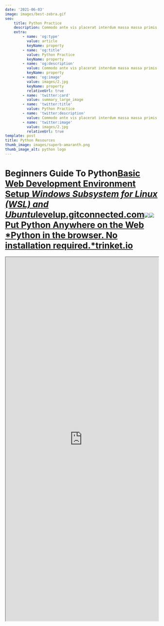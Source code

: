 ```yaml
---
date: '2021-06-03'
image: images/best-zebra.gif
seo:
    title: Python Practice
    description: Commodo ante vis placerat interdum massa massa primis
    extra:
        - name: 'og:type'
          value: article
          keyName: property
        - name: 'og:title'
          value: Python Practice
          keyName: property
        - name: 'og:description'
          value: Commodo ante vis placerat interdum massa massa primis
          keyName: property
        - name: 'og:image'
          value: images/2.jpg
          keyName: property
          relativeUrl: true
        - name: 'twitter:card'
          value: summary_large_image
        - name: 'twitter:title'
          value: Python Practice
        - name: 'twitter:description'
          value: Commodo ante vis placerat interdum massa massa primis
        - name: 'twitter:image'
          value: images/2.jpg
          relativeUrl: true
template: post
title: Python Resources
thumb_image: images/superb-amaranth.png
thumb_image_alt: python logo
---
```


# Beginners Guide To Python[**Basic Web Development Environment Setup**&#xA;*Windows Subsystem for Linux (WSL) and Ubuntu*levelup.gitconnected.com](https://levelup.gitconnected.com/basic-web-development-environment-setup-9f36c3f15afe)![](https://cdn-images-1.medium.com/max/600/1*59V2ZNbyJfsdGR2N20PM7w.png)![](https://cdn-images-1.medium.com/max/800/0*oVIDxWdgJXoIt7CI.jpg)[**Put Python Anywhere on the Web**&#xA;*Python in the browser. No installation required.*trinket.io](https://trinket.io/python3/2b693977e7)&#xA;&#xA;

<iframe src="https://py-prac-42.netlify.app/" width="100%" height="1200px"><iframe>

My favorite language for maintainability is Python. It has simple, clean syntax, object encapsulation, good library support, and optional named parameters.

-   Bram Cohen

Article on basic web development setup… it is geared towards web but VSCode is an incredibly versitile editor and this stack really could suit just about anyone working in the field of computer science.

### The Repository & Live Site Behind This Article:

### About Python(Taken From Tutorial Page Of Docs):

[Python enables programs to be written compactly and readably. Programs written in Python are typically much shorter than equivalent C, C++, or Java programs, for several reasons:](https://docs.python.org/3/tutorial/appetite.html)

-   the high-level data types allow you to express complex operations in a single statement;

-   statement grouping is done by indentation instead of beginning and ending brackets;

-   no variable or argument declarations are necessary.

### Installing Python:

### Windows

To determine if your Windows computer already has Python 3:

1.  Open a command prompt by entering command prompt in the Windows 10 search box and selecting the Command Prompt App in the Best match section of the results.

2.  Enter the following command and then select the Enter key:

3.  ConsoleCopy

python --version

1.  Running python --version may not return a value, or may return an error message stating *'python' is not recognized as an internal or external command, operable program or batch file.* This indicates Python is not installed on your Windows system.

2.  If you see the word Python with a set of numbers separated by . characters, some version of Python is installed.

#### i.e.

> Python 3.8.0

**As long as the first number is 3**, you have Python 3 installed.

> Download Page:
>
> <https://www.python.org/downloads/release/python-395/>

> Download Link:
>
> <https://www.python.org/ftp/python/3.9.5/python-3.9.5-amd64.exe>

### Install Jupyter Notebooks:

### pip

If you use pip, you can install it with:

If installing using pip install --user, you must add the user-level bin directory to your PATH environment variable in order to launch jupyter lab. If you are using a Unix derivative (FreeBSD, GNU / Linux, OS X), you can achieve this by using export PATH="$HOME/.local/bin:$PATH" command.

### pipenv

If you use pipenv, you can install it as:

or from a git checkout:

When using pipenv, in order to launch jupyter lab, you must activate the project’s virtualenv. For example, in the directory where pipenv’s Pipfile and Pipfile.lock live (i.e., where you ran the above commands):

Alternatively, you can run jupyter lab inside the virtualenv with

[Jupyter Notebook Viewer](https://nbviewer.jupyter.org/github/bgoonz/Jupyter-Notebooks/tree/master/)

### Python Syntax

Python syntax was made for readability, and easy editing. For example, the python language uses a : and indented code, while javascript and others generally use {} and indented code.

### First Program

Lets create a [python 3](https://repl.it/languages/python3) repl, and call it *Hello World*. Now you have a blank file called *main.py*. Now let us write our first line of code:

> _Brian Kernighan actually wrote the first “Hello, World!” program as part of the documentation for the BCPL programming language developed by Martin Richards._

Now, press the run button, which obviously runs the code. If you are not using replit, this will not work. You should research how to run a file with your text editor.

### Command Line

If you look to your left at the console where hello world was just printed, you can see a >, >>>, or $ depending on what you are using. After the prompt, try typing a line of code.

The command line allows you to execute single lines of code at a time. It is often used when trying out a new function or method in the language.

### New: Comments!

Another cool thing that you can generally do with all languages, are comments. In python, a comment starts with a #. The computer ignores all text starting after the #.

\# Write some comments!

If you have a huge comment, do **not** comment all the 350 lines, just put ''' before it, and ''' at the end. Technically, this is not a comment but a string, but the computer still ignores it, so we will use it.

### New: Variables!

Unlike many other languages, there is no var, let, or const to declare a variable in python. You simply go name = 'value'.

Remember, there is a difference between integers and strings. *Remember: String = "".* To convert between these two, you can put an int in a str() function, and a string in a int() function. There is also a less used one, called a float. Mainly, these are integers with decimals. Change them using the float() command.

<https://repl.it/@bgoonz/second-scr?lite=true&referrer=https%3A%2F%2Fbryanguner.medium.com>

Instead of using the , in the print function, you can put a + to combine the variables and string.

### Operators

There are many operators in python:

-   \+

-   \-

-   /

-   \*
    These operators are the same in most languages, and allow for addition, subtraction, division, and multiplicaiton.
    Now, we can look at a few more complicated ones:

_simpleops.py_

You should already know everything shown above, as it is similar to other languages. If you continue down, you will see more complicated ones.

_complexop.py_

The ones above are to edit the current value of the variable.
Sorry to JS users, as there is no i++; or anything.

### _Fun Fact:&#xA;The python language was named after Monty Python._

If you really want to know about the others, view [Py Operators](https://www.tutorialspoint.com/python/python_basic_operators.htm)

### More Things With Strings

Like the title?
Anyways, a ' and a " both indicate a string, but **do not combine them!**

_quotes.py_

_slicing.py_

### String Slicing

You can look at only certain parts of the string by slicing it, using \[num:num].
The first number stands for how far in you go from the front, and the second stands for how far in you go from the back.

### Methods and Functions

Here is a list of functions/methods we will go over:

-   .strip()

-   len()

-   .lower()

-   .upper()

-   .replace()

-   .split()

### New: Input()

Input is a function that gathers input entered from the user in the command line. It takes one optional parameter, which is the users prompt.

_inp.py_

If you wanted to make it smaller, and look neater to the user, you could do…

_inp2.py_

Running:
_inp.py_

_inp2.py_

### New: Importing Modules

Python has created a lot of functions that are located in other .py files. You need to import these **modules** to gain access to the,, You may wonder why python did this. The purpose of separate modules is to make python faster. Instead of storing millions and millions of functions, , it only needs a few basic ones. To import a module, you must write input \<modulename>. Do not add the .py extension to the file name. In this example , we will be using a python created module named random.

_module.py_

Now, I have access to all functions in the random.py file. To access a specific function in the module, you would do \<module>.\<function>. For example:

_module2.py_

> \*Pro Tip:
> Do from random import randint to not have to do random.randint(), just randint()
> To import all functions from a module, you could do from random import \*\*

>

### New: Loops!

Loops allow you to repeat code over and over again. This is useful if you want to print Hi with a delay of one second 100 times.

#### for Loop

The for loop goes through a list of variables, making a seperate variable equal one of the list every time.
Let’s say we wanted to create the example above.

_loop.py_

This will print Hello with a .3 second delay 100 times. This is just one way to use it, but it is usually used like this:

_loop2.py_

<https://storage.googleapis.com/replit/images/1539649280875_37d22e6d49e8e8fbc453631def345387.pn>

#### while Loop

The while loop runs the code while something stays true. You would put while \<expression>. Every time the loop runs, it evaluates if the expression is True. It it is, it runs the code, if not it continues outside of the loop. For example:

_while.py_

Or you could do:

_while2.py_

### New: if Statement

The if statement allows you to check if something is True. If so, it runs the code, if not, it continues on. It is kind of like a while loop, but it executes **only once**. An if statement is written:

_if.py_

Now, you may think that it would be better if you could make it print only one message. Not as many that are True. You can do that with an elif statement:

_elif.py_

Now, you may wonder how to run code if none work. Well, there is a simple statement called else:

_else.py_

### New: Functions (def)

So far, you have only seen how to use functions other people have made. Let use the example that you want to print the a random number between 1 and 9, and print different text every time.
It is quite tiring to type:

Characters: 389

_nofunc.py_

Now with functions, you can seriously lower the amount of characters:

Characters: 254

_functions.py_

### Project Based Learning:

The following is a modified version of a tutorial posted By: [InvisibleOne ](https://replit.com/@InvisibleOne)

I would cite the original tutorial it’s self but at the time of this writing I can no longer find it on his repl.it profile and so the only reference I have are my own notes from following the tutorial when I first found it.

### 1. Adventure Story

The first thing you need with an adventure story is a great storyline, something that is exciting and fun. The idea is, that at each pivotal point in the story, you give the player the opportunity to make a choice.
First things first, let’s import the stuff that we need, like this:

Now, we need some variables to hold some of the player data.

Ok, now we have the player’s name and nickname, let’s welcome them to the game

Now for the story. The most important part of all stories is the introduction, so let’s print our introduction

Now, we’ll give the player their first choice

There you have it, a pretty simple choose your own ending story. You can make it as complex or uncomplex as you like.

### 2. TEXT ENCODER

Ever make secret messages as a kid? I used to. Anyways, here’s the way you can make a program to encode messages! It’s pretty simple. First things first, let’s get the message the user wants to encode, we’ll use input() for that:

Now we need to split that string into a list of characters, this part is a bit more complicated.

Now we need to convert the characters into code, well do this with a for loop:

Once we’ve encoded the text, we’ll print it back for the user

And if you want to decode something, it is this same process but in reverse!

### 3. Guess my Number

Number guessing games are fun and pretty simple, all you need are a few loops. To start, we need to import random.

That is pretty simple. Now we’ll make a list with the numbers were want available for the game

Next, we get a random number from the list

Now, we need to ask the user for input, we’ll to this with a while loop

Have fun with this!

### 4. Notes

Here is a more advanced project, but still pretty easy. This will be using a txt file to save some notes. The first thing we need to do is to create a txt file in your repl, name it ‘notes.txt’
Now, to open a file in python we use open(‘filename’, type) The type can be ‘r’ for read, or ‘w’ for write. There is another option, but we won’t be using that here. Now, the first thing we are going to do is get what the user would like to save:

Now we’ll open our file and save that text

There we go, now the information is in the file. Next, we’ll retrieve it

There we go, that’s how you can open files and close files with python

### 5. Random Dare Generator

Who doesn’t love a good dare? Here is a program that can generate random dares. The first thing we’ll need to do is as always, import random. Then we’ll make some lists of dares
